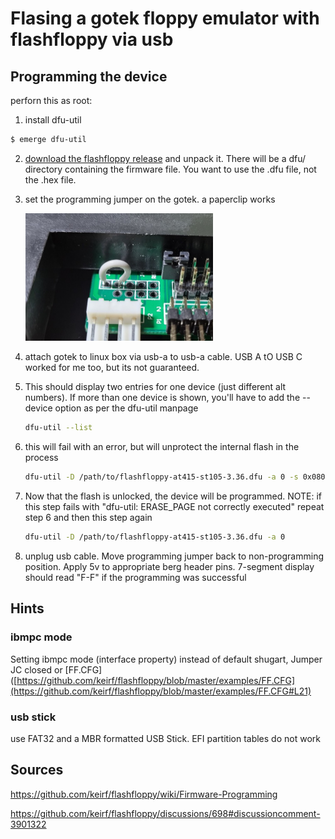 # Flasing a gotek floppy emulator with flashfloppy via usb


## Programming the device
perforn this as root:

1. install dfu-util

```bash
$ emerge dfu-util
```

2. [download the flashfloppy release](https://github.com/keirf/flashfloppy/releases) and unpack it. There will be a dfu/ directory containing the firmware file. You want to use the .dfu file, not the .hex file.

3. set the programming jumper on the gotek. a paperclip works
   
   <img src="programming_jumper.jpg" alt="programming jumper" width="300"/>

4. attach gotek to linux box via usb-a to usb-a cable. USB A tO USB C worked for me too, but its not guaranteed.

5. This should display two entries for one device (just different alt numbers). If more than one device is shown, you'll have to add the --device option as per the dfu-util manpage
   ```bash
   dfu-util --list
   ```
   
6. this will fail with an error, but will unprotect the internal flash in the process
   ```bash
   dfu-util -D /path/to/flashfloppy-at415-st105-3.36.dfu -a 0 -s 0x08000000:unprotect:force
   ``` 

7. Now that the flash is unlocked, the device will be programmed. NOTE: if this step fails with "dfu-util: ERASE_PAGE not correctly executed" repeat step 6 and then this step again
   ```bash
   dfu-util -D /path/to/flashfloppy-at415-st105-3.36.dfu -a 0
   ```

8. unplug usb cable. Move programming jumper back to non-programming position. Apply 5v to appropriate berg header pins. 7-segment display should read "F-F" if the programming was successful

## Hints

### ibmpc mode
Setting ibmpc mode (interface property) instead of default shugart, Jumper JC closed or [FF.CFG]([https://github.com/keirf/flashfloppy/blob/master/examples/FF.CFG](https://github.com/keirf/flashfloppy/blob/master/examples/FF.CFG#L21)

### usb stick
use FAT32 and a MBR formatted USB Stick. EFI partition tables do not work

## Sources

https://github.com/keirf/flashfloppy/wiki/Firmware-Programming

https://github.com/keirf/flashfloppy/discussions/698#discussioncomment-3901322
